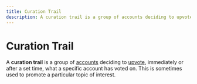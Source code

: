 ```yaml
---
title: Curation Trail
description: A curation trail is a group of accounts deciding to upvote, immediately or after a set time, what a specific account has voted on. This is sometimes used to promote a particular topic of interest.
---
```

# Curation Trail

A **curation trail** is a group of [accounts](/glossary/account.md) deciding to [upvote](/glossary/upvoting.md), immediately or after a set time, what a specific account has voted on. This is sometimes used to promote a particular topic of interest.